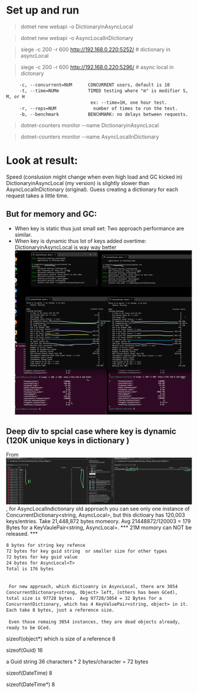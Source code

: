 # Set up and run

> dotnet new webapi -o DictionaryinAsyncLocal

> dotnet new webapi -o AsyncLocalInDictionary


 > siege -c 200 -r 600  http://192.168.0.220:5252/    # dictionary in asyncLocal

 > siege -c 200 -r 600  http://192.168.0.220:5296/    # async local in dictonary
 
``` 
	 -c, --concurrent=NUM      CONCURRENT users, default is 10
	 -t, --time=NUMm           TIMED testing where "m" is modifier S, M, or H
								ex: --time=1H, one hour test.
	 -r, --reps=NUM              number of times to run the test.
	 -b, --benchmark           BENCHMARK: no delays between requests.
```
 
  > dotnet-counters monitor  --name DictionaryinAsyncLocal

  > dotnet-counters monitor  --name AsyncLocalInDictionary
  
  
  # Look at result:
  
  Speed (conslusion might change when even high load and GC kicked in)
    DictionaryinAsyncLocal (my version) is slightly slower than AsyncLocalInDictionary (original).  Guess creating a dictionary for each request takes a little time.

  
  ## But for memory and GC:
  
  - When key is static thus just small set:	Two approach performance are similar.
  - When key is dynamic thus lot of keys added overtime: DictionaryinAsyncLocal is way way better 	
  ![when key is dymamic, DictionaryinAsyncLocal is better on GC](./LargeDynamicKeySets2AppraocCompareDicInAsyncLocalIsMuchBetterForGC.png)
  
  
  ## Deep div to spcial case where key is dynamic (120K unique keys in dictionary )

  From ![](./OneGiantDictionary1InstanceButManyKeys.png) , for AsyncLocalIndictionary old approach you can see only one instance of ConcurrentDictionary<string, AsyncLocal<object>>, but this dictioary has 120,003 keys/entries. Take 21,448,872 bytes momeory. Avg  21448872/120003 = 179 Bytes for a KeyVaulePair<string, AsyncLocal<object>>.  *** 21M momory can NOT be released. ***  
 
 ```
 8 bytes for string key refence
 72 bytes for key guid string  or smaller size for other types
 72 bytes for key guid value
 24 bytes for AsyncLocal<T>
Total is 176 bytes 


  For new approach, which dictioanry in AsyncLocal, there are 3054 ConcurrentDictonary<strong, Object> left, (others has been GCed), total size is 97728 bytes.  Avg 97728/3054 = 32 Bytes for a ConcurrentDictionary, which has 4 KeyValuePair<string, object> in it. Each take 8 bytes, just a reference size.  
  
  Even those remaing 3054 instances, they are dead objects already, ready to be GCed.

```
sizeof(object*) which is size of a reference
8

sizeof(Guid)
16

a Guid string
36 characters * 2 bytes/character = 72 bytes

sizeof(DateTime)
8

sizeof(DateTime*)
8

```

